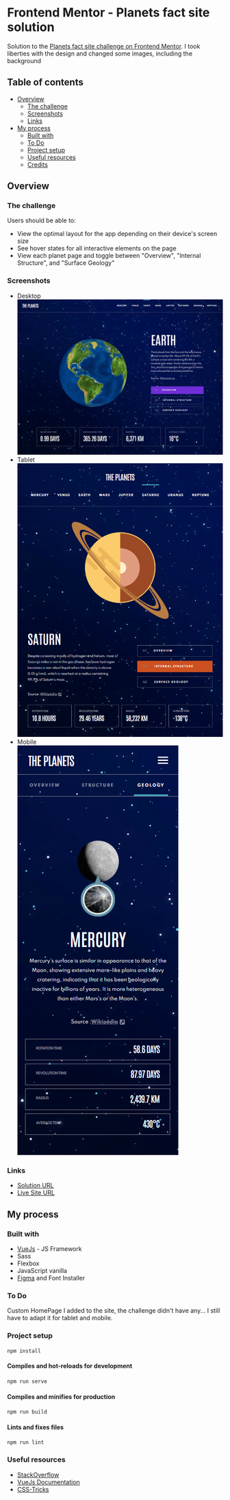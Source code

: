 # Frontend Mentor - Planets fact site solution

Solution to the [Planets fact site challenge on Frontend Mentor](https://www.frontendmentor.io/challenges/planets-fact-site-gazqN8w_f).
I took liberties with the design and changed some images, including the background  

## Table of contents

- [Overview](#overview)
  - [The challenge](#the-challenge)
  - [Screenshots](#screenshot)
  - [Links](#links)
- [My process](#my-process)
  - [Built with](#built-with)
  - [To Do](#to-do)
  - [Project setup](#project-setup)
  - [Useful resources](#useful-resources)
  - [Credits](#credits)

## Overview

### The challenge

Users should be able to:

- View the optimal layout for the app depending on their device's screen size
- See hover states for all interactive elements on the page
- View each planet page and toggle between "Overview", "Internal Structure", and "Surface Geology"

### Screenshots

- Desktop  
![](./desktop.png)  
- Tablet  
![](./tablet.png)  
- Mobile  
![](./mobile.png)

### Links

- [Solution URL](https://www.frontendmentor.io/solutions/planets-fact-site-with-vuejs-sass-and-javascript-yo1U52F-m)  
- [Live Site URL](https://charlottesaidi.github.io/planets-fact/) 

## My process

### Built with

- [VueJs](https://vuejs.org/) - JS Framework
- Sass
- Flexbox
- JavaScript vanilla
- [Figma](https://www.figma.com/) and Font Installer

### To Do

Custom HomePage I added to the site, the challenge didn't have any... I still have to adapt it for tablet and mobile.

### Project setup
```
npm install
```

#### Compiles and hot-reloads for development
```
npm run serve
```

#### Compiles and minifies for production
```
npm run build
```

#### Lints and fixes files
```
npm run lint
```

### Useful resources

- [StackOverflow](https://stackoverflow.com/)
- [VueJs Documentation](https://v3.vuejs.org/guide/introduction.html)
- [CSS-Tricks](https://css-tricks.com/)
